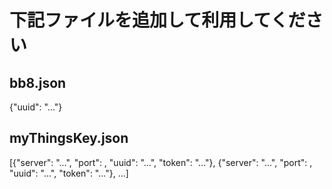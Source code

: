 # 下記ファイルを追加して利用してください

## bb8.json
{"uuid": "..."}

## myThingsKey.json
[{"server": "...", "port": , "uuid": "...", "token": "..."}, {"server": "...", "port": , "uuid": "...", "token": "..."}, ...]
